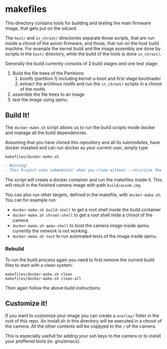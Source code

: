 # makefiles
This directory contains tools for building and testing the main firmware image, that gets put on the sdcard.

The `host/` and `in_chroot/` directories separate those scripts, that are run inside a chroot of the axiom firmware, and those, that run on the host build machine. For example the kernel build and the image assembly are done by scripts in the `host/` directory, while the build of the tools is done `in_chroot/`.

Generally the build currently consists of 2 build stages and one test stage:
1. Build the file trees of the Partitions
    1. bootfs (partition 1) including kernel u-boot and first stage bootloader
    2. extract the archlinux rootfs and run the `in_chroot/` scripts in a chroot of the rootfs
2. assemble the file trees to an image
3. test the image using qemu.

## Build It!
The `docker-make.sh` script allows us to run the build scripts inside docker and manage
all the build dependencies.

Assuming that you have cloned this repository and all its submodules, have docker installed and can run docker as your current user, simply type
```
makefiles/docker-make.sh

```

```diff
- Warning!
- This Project uses submodules! when you clone without --recursive the build will fail!
```

The script will create a docker container and run the makefiles inside it.
This will result in the finished camera image with path `build/axiom.img`.

You can also run other targets, defined in the makefile, with `docker-make.sh`. You can for example
run:
* `docker-make.sh build-shell` to get a root shell inside the build container
* `docker-make.sh chroot-shell` to get a root shell inide a chroot of the camera
* `docker-make.sh qemu-shell` to boot the camera image inside qemu. currently the network is not working.
* `docker-make.sh test` to run automated tests of the image inside qemu.

### Rebuild
To run the build process again you need to first remove the current build files to start with a clean system: 
```
makefiles/docker-make.sh clean
makefiles/docker-make.sh clean-all
```
Then again follow the above build instructions.

## Customize it!
If you want to customize your image you can create a `overlay/` folter in the root of this repo.
An install.sh in this directory will be executed in a chroot of the camera. All the other contents 
will be coppyed to the `/` of the camera.

This is especially usefull for adding your ssh keys to the camera or to install your preffered tools
(ie. gnu/emacs).
